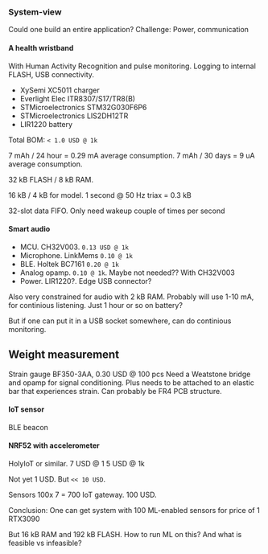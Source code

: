 
### System-view

Could one build an entire application?
Challenge: Power, communication


#### A health wristband
With Human Activity Recognition and pulse monitoring.
Logging to internal FLASH, USB connectivity.

- XySemi XC5011 charger
- Everlight Elec ITR8307/S17/TR8(B)
- STMicroelectronics STM32G030F6P6
- STMicroelectronics LIS2DH12TR
- LIR1220 battery

Total BOM: `< 1.0 USD @ 1k`

7 mAh / 24 hour = 0.29 mA average consumption.
7 mAh / 30 days = 9 uA average consumption.

32 kB FLASH / 8 kB RAM.

16 kB / 4 kB for model.
1 second @ 50 Hz triax = 0.3 kB

32-slot data FIFO. Only need wakeup couple of times per second

#### Smart audio

- MCU. CH32V003. `0.13 USD @ 1k`
- Microphone. LinkMems `0.10 @ 1k`
- BLE. Holtek BC7161 `0.20 @ 1k`
- Analog opamp. `0.10 @ 1k`. Maybe not needed?? With CH32V003
- Power. LIR1220?. Edge USB connector?

Also very constrained for audio with 2 kB RAM.
Probably will use 1-10 mA, for continious listening.
Just 1 hour or so on battery?

But if one can put it in a USB socket somewhere, can do continious monitoring.

## Weight measurement

Strain gauge BF350-3AA, 0.30 USD @ 100 pcs
Need a Weatstone bridge and opamp for signal conditioning.
Plus needs to be attached to an elastic bar that experiences strain.
Can probably be FR4 PCB structure.

#### IoT sensor
BLE beacon

#### NRF52 with accelerometer
HolyIoT or similar.
7 USD @ 1
5 USD @ 1k

Not yet 1 USD. But `<< 10 USD`.

Sensors 100x 7 = 700
IoT gateway. 100 USD.

Conclusion:
One can get system with 100 ML-enabled sensors for price of 1 RTX3090

But 16 kB RAM and 192 kB FLASH.
How to run ML on this?
And what is feasible vs infeasible?




